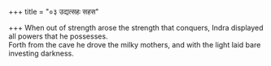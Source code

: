 +++
title = "०३ उद्यत्सहः सहस"

+++
When out of strength arose the strength that conquers, Indra displayed all powers that he possesses.  
     Forth from the cave he drove the milky mothers, and with the light laid bare investing darkness.